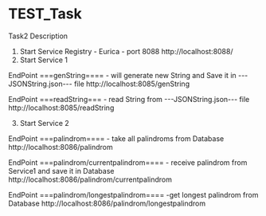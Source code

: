 # TEST_Task

Task2 Description
1. Start Service Registry - Eurica - port 8088
http://localhost:8088/
2. Start Service 1

EndPoint ===genString====  - will generate new String and Save it in ---JSONString.json---   file
http://localhost:8085/genString

EndPoint ===readString===  - read String from  ---JSONString.json---   file
http://localhost:8085/readString 


3. Start Service 2 

EndPoint ===palindrom====  - take all palindroms from Database
http://localhost:8086/palindrom

EndPoint ===palindrom/currentpalindrom====  - receive palindrom from Service1 and save it in  Database
http://localhost:8086/palindrom/currentpalindrom

EndPoint ===palindrom/longestpalindrom====  -get longest palindrom from  Database
http://localhost:8086/palindrom/longestpalindrom




